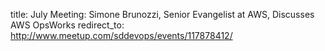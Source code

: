 title: July Meeting: Simone Brunozzi, Senior Evangelist at AWS, Discusses AWS OpsWorks
redirect_to: http://www.meetup.com/sddevops/events/117878412/